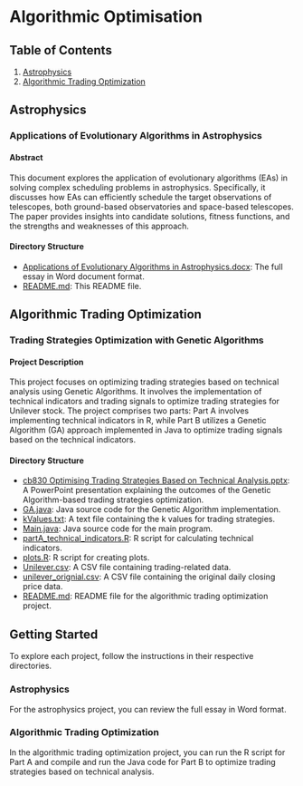 # Algorithmic Optimisation

## Table of Contents
1. [Astrophysics](#astrophysics)
2. [Algorithmic Trading Optimization](#algorithmic-trading-optimization)

## Astrophysics

### Applications of Evolutionary Algorithms in Astrophysics

#### Abstract
This document explores the application of evolutionary algorithms (EAs) in solving complex scheduling problems in astrophysics. Specifically, it discusses how EAs can efficiently schedule the target observations of telescopes, both ground-based observatories and space-based telescopes. The paper provides insights into candidate solutions, fitness functions, and the strengths and weaknesses of this approach.

#### Directory Structure
- [Applications of Evolutionary Algorithms in Astrophysics.docx](./Applications%20of%20Evolutionary%20Algorithms%20in%20Astrophysics.docx): The full essay in Word document format.
- [README.md](./README.md): This README file.

## Algorithmic Trading Optimization

### Trading Strategies Optimization with Genetic Algorithms

#### Project Description
This project focuses on optimizing trading strategies based on technical analysis using Genetic Algorithms. It involves the implementation of technical indicators and trading signals to optimize trading strategies for Unilever stock. The project comprises two parts: Part A involves implementing technical indicators in R, while Part B utilizes a Genetic Algorithm (GA) approach implemented in Java to optimize trading signals based on the technical indicators.

#### Directory Structure
- [cb830 Optimising Trading Strategies Based on Technical Analysis.pptx](./Algorithmic_Trading_Strategy_Optimisation/cb830%20Optimising%20Trading%20Strategies%20Based%20on%20Technical%20Analysis.pptx): A PowerPoint presentation explaining the outcomes of the Genetic Algorithm-based trading strategies optimization.
- [GA.java](./Algorithmic_Trading_Strategy_Optimisation/GA.java): Java source code for the Genetic Algorithm implementation.
- [kValues.txt](./Algorithmic_Trading_Strategy_Optimisation/kValues.txt): A text file containing the k values for trading strategies.
- [Main.java](./Algorithmic_Trading_Strategy_Optimisation/Main.java): Java source code for the main program.
- [partA_technical_indicators.R](./Algorithmic_Trading_Strategy_Optimisation/partA_technical_indicators.R): R script for calculating technical indicators.
- [plots.R](./Algorithmic_Trading_Strategy_Optimisation/plots.R): R script for creating plots.
- [Unilever.csv](./Algorithmic_Trading_Strategy_Optimisation/Unilever.csv): A CSV file containing trading-related data.
- [unilever_orignial.csv](./Algorithmic_Trading_Strategy_Optimisation/unilever_orignial.csv): A CSV file containing the original daily closing price data.
- [README.md](./Algorithmic_Trading_Strategy_Optimisation/README.md): README file for the algorithmic trading optimization project.

## Getting Started
To explore each project, follow the instructions in their respective directories.

### Astrophysics
For the astrophysics project, you can review the full essay in Word format.

### Algorithmic Trading Optimization
In the algorithmic trading optimization project, you can run the R script for Part A and compile and run the Java code for Part B to optimize trading strategies based on technical analysis.


